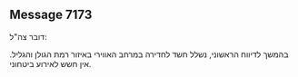 ## Message 7173

דובר צה"ל:

בהמשך לדיווח הראשוני, נשלל חשד לחדירה במרחב האווירי באיזור רמת הגולן והגליל. אין חשש לאירוע ביטחוני.

